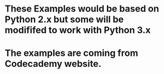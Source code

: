# These Examples would be based on Python 2.x but some will be modififed to work with Python 3.x

# The examples are coming from Codecademy website.
